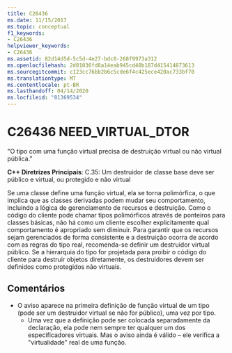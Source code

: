 ```yaml
---
title: C26436
ms.date: 11/15/2017
ms.topic: conceptual
f1_keywords:
- C26436
helpviewer_keywords:
- C26436
ms.assetid: 82d14d5d-5c5d-4e27-bdc8-268f9973a312
ms.openlocfilehash: 2d01036fd8a14eab945cd48b187d415414873613
ms.sourcegitcommit: c123cc76bb2b6c5cde6f4c425ece420ac733bf70
ms.translationtype: MT
ms.contentlocale: pt-BR
ms.lasthandoff: 04/14/2020
ms.locfileid: "81369534"
---
```

# <a name="c26436-need_virtual_dtor"></a>C26436 NEED_VIRTUAL_DTOR

"O tipo com uma função virtual precisa de destruição virtual ou não virtual pública."

**C++ Diretrizes Principais**: C.35: Um destruidor de classe base deve ser público e virtual, ou protegido e não virtual

Se uma classe define uma função virtual, ela se torna polimórfica, o que implica que as classes derivadas podem mudar seu comportamento, incluindo a lógica de gerenciamento de recursos e destruição. Como o código do cliente pode chamar tipos polimórficos através de ponteiros para classes básicas, não há como um cliente escolher explicitamente qual comportamento é apropriado sem diminuir. Para garantir que os recursos sejam gerenciados de forma consistente e a destruição ocorra de acordo com as regras do tipo real, recomenda-se definir um destruidor virtual público. Se a hierarquia do tipo for projetada para proibir o código do cliente para destruir objetos diretamente, os destruidores devem ser definidos como protegidos não virtuais.

## <a name="remarks"></a>Comentários

- O aviso aparece na primeira definição de função virtual de um tipo (pode ser um destruidor virtual se não for público), uma vez por tipo.
  - Uma vez que a definição pode ser colocada separadamente da declaração, ela pode nem sempre ter qualquer um dos especificadores virtuais. Mas o aviso ainda é válido – ele verifica a "virtualidade" real de uma função.
